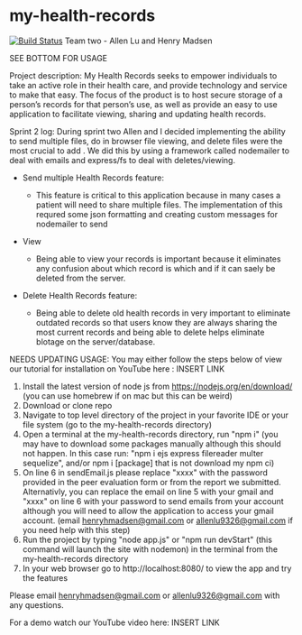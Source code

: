 # my-health-records

[![Build Status](https://app.travis-ci.com/hhm14/my-health-records.svg?branch=main)](https://app.travis-ci.com/hhm14/my-health-records)
Team two - Allen Lu and Henry Madsen

SEE BOTTOM FOR USAGE

Project description: My Health Records seeks to empower individuals to take an active role in their health care, and provide technology and service to make that easy. The focus of the product is to host secure storage of a person’s records for that person’s use, as well as provide an easy to use application to facilitate viewing, sharing and updating health records.

Sprint 2 log:
During sprint two Allen and I decided implementing the ability to send multiple files, do in browser file viewing, and delete files were the most crucial to add . We did this by using a framework called nodemailer to deal with emails and express/fs to deal with deletes/viewing.

- Send multiple Health Records feature:
  - This feature is critical to this application because in many cases a patient will need to share multiple files. The implementation of this requred some json formatting and creating custom messages for nodemailer to send

- View
  - Being able to view your records is important because it eliminates any confusion about which record is which and if it can saely be deleted from the server. 
  
- Delete Health Records feature: 
  -  Being able to delete old health records in very important to eliminate outdated records so that users know they are always sharing the most current records and being able to delete helps eliminate blotage on the server/database. 

NEEDS UPDATING 
USAGE:
You may either follow the steps below of view our tutorial for installation on YouTube here : INSERT LINK 
1. Install the latest version of node js from https://nodejs.org/en/download/ (you can use homebrew if on mac but this can be weird)
2. Download or clone repo
3. Navigate to top level directory of the project in your favorite IDE or your file system (go to the my-health-records directory)
4. Open a terminal at the my-health-records directory, run "npm i" (you may have to download some packages manually although this should not happen. In this case run: "npm i ejs express filereader multer sequelize", and/or npm i [package] that is not download my npm ci)
5. On line 6 in sendEmail.js please replace "xxxx" with the password provided in the peer evaluation form or from the report we submitted. Alternativly, you can replace the email on line 5 with your gmail and "xxxx" on line 6 with your password to send emails from your account although you will need to allow the application to access your gmail account. (email henryhmadsen@gmail.com or allenlu9326@gmail.com if you need help with this step)
6. Run the project by typing "node app.js" or "npm run devStart" (this command will launch the site with nodemon) in the terminal from the my-health-records directory 
7. In your web browser go to http://localhost:8080/ to view the app and try the features

Please email henryhmadsen@gmail.com or allenlu9326@gmail.com with any questions. 

For a demo watch our YouTube video here: INSERT LINK 
